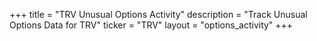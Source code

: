 +++
title = "TRV Unusual Options Activity"
description = "Track Unusual Options Data for TRV"
ticker = "TRV"
layout = "options_activity"
+++

